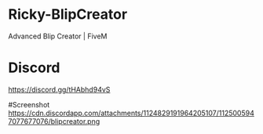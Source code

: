 # Ricky-BlipCreator
Advanced Blip Creator | FiveM

# Discord
https://discord.gg/tHAbhd94vS

#Screenshot
https://cdn.discordapp.com/attachments/1124829191964205107/1125005947077677076/blipcreator.png
